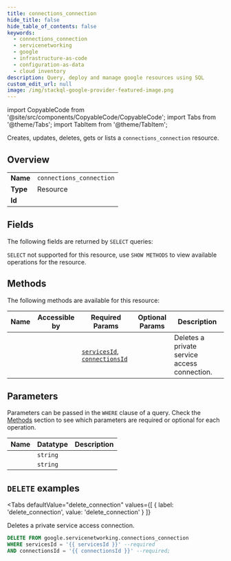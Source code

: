 ```yaml
--- 
title: connections_connection
hide_title: false
hide_table_of_contents: false
keywords:
  - connections_connection
  - servicenetworking
  - google
  - infrastructure-as-code
  - configuration-as-data
  - cloud inventory
description: Query, deploy and manage google resources using SQL
custom_edit_url: null
image: /img/stackql-google-provider-featured-image.png
---
```


import CopyableCode from '@site/src/components/CopyableCode/CopyableCode';
import Tabs from '@theme/Tabs';
import TabItem from '@theme/TabItem';

Creates, updates, deletes, gets or lists a <code>connections_connection</code> resource.

## Overview
<table><tbody>
<tr><td><b>Name</b></td><td><code>connections_connection</code></td></tr>
<tr><td><b>Type</b></td><td>Resource</td></tr>
<tr><td><b>Id</b></td><td><CopyableCode code="google.servicenetworking.connections_connection" /></td></tr>
</tbody></table>

## Fields

The following fields are returned by `SELECT` queries:

`SELECT` not supported for this resource, use `SHOW METHODS` to view available operations for the resource.


## Methods

The following methods are available for this resource:

<table>
<thead>
    <tr>
    <th>Name</th>
    <th>Accessible by</th>
    <th>Required Params</th>
    <th>Optional Params</th>
    <th>Description</th>
    </tr>
</thead>
<tbody>
<tr>
    <td><a href="#delete_connection"><CopyableCode code="delete_connection" /></a></td>
    <td><CopyableCode code="delete" /></td>
    <td><a href="#parameter-servicesId"><code>servicesId</code></a>, <a href="#parameter-connectionsId"><code>connectionsId</code></a></td>
    <td></td>
    <td>Deletes a private service access connection.</td>
</tr>
</tbody>
</table>

## Parameters

Parameters can be passed in the `WHERE` clause of a query. Check the [Methods](#methods) section to see which parameters are required or optional for each operation.

<table>
<thead>
    <tr>
    <th>Name</th>
    <th>Datatype</th>
    <th>Description</th>
    </tr>
</thead>
<tbody>
<tr id="parameter-connectionsId">
    <td><CopyableCode code="connectionsId" /></td>
    <td><code>string</code></td>
    <td></td>
</tr>
<tr id="parameter-servicesId">
    <td><CopyableCode code="servicesId" /></td>
    <td><code>string</code></td>
    <td></td>
</tr>
</tbody>
</table>

## `DELETE` examples

<Tabs
    defaultValue="delete_connection"
    values={[
        { label: 'delete_connection', value: 'delete_connection' }
    ]}
>
<TabItem value="delete_connection">

Deletes a private service access connection.

```sql
DELETE FROM google.servicenetworking.connections_connection
WHERE servicesId = '{{ servicesId }}' --required
AND connectionsId = '{{ connectionsId }}' --required;
```
</TabItem>
</Tabs>
